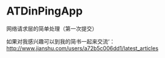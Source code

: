 # ATDinPingApp

网络请求层的简单处理（第一次提交）

如果对我感兴趣可以到我的简书一起来交流‘：
http://www.jianshu.com/users/a72b5c006dd1/latest_articles

